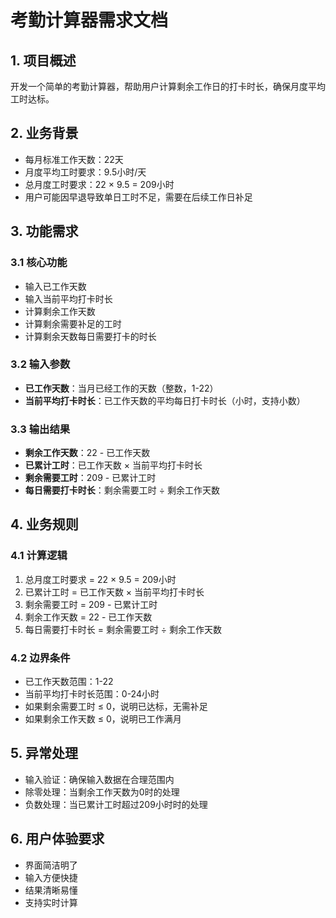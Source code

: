 # 考勤计算器需求文档

## 1. 项目概述
开发一个简单的考勤计算器，帮助用户计算剩余工作日的打卡时长，确保月度平均工时达标。

## 2. 业务背景
- 每月标准工作天数：22天
- 月度平均工时要求：9.5小时/天
- 总月度工时要求：22 × 9.5 = 209小时
- 用户可能因早退导致单日工时不足，需要在后续工作日补足

## 3. 功能需求

### 3.1 核心功能
- 输入已工作天数
- 输入当前平均打卡时长
- 计算剩余工作天数
- 计算剩余需要补足的工时
- 计算剩余天数每日需要打卡的时长

### 3.2 输入参数
- **已工作天数**：当月已经工作的天数（整数，1-22）
- **当前平均打卡时长**：已工作天数的平均每日打卡时长（小时，支持小数）

### 3.3 输出结果
- **剩余工作天数**：22 - 已工作天数
- **已累计工时**：已工作天数 × 当前平均打卡时长
- **剩余需要工时**：209 - 已累计工时
- **每日需要打卡时长**：剩余需要工时 ÷ 剩余工作天数

## 4. 业务规则

### 4.1 计算逻辑
1. 总月度工时要求 = 22 × 9.5 = 209小时
2. 已累计工时 = 已工作天数 × 当前平均打卡时长
3. 剩余需要工时 = 209 - 已累计工时
4. 剩余工作天数 = 22 - 已工作天数
5. 每日需要打卡时长 = 剩余需要工时 ÷ 剩余工作天数

### 4.2 边界条件
- 已工作天数范围：1-22
- 当前平均打卡时长范围：0-24小时
- 如果剩余需要工时 ≤ 0，说明已达标，无需补足
- 如果剩余工作天数 ≤ 0，说明已工作满月

## 5. 异常处理
- 输入验证：确保输入数据在合理范围内
- 除零处理：当剩余工作天数为0时的处理
- 负数处理：当已累计工时超过209小时时的处理

## 6. 用户体验要求
- 界面简洁明了
- 输入方便快捷
- 结果清晰易懂
- 支持实时计算
